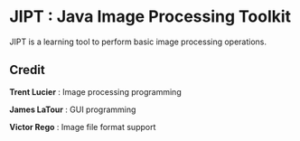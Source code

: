 JIPT : Java Image Processing Toolkit
====

JIPT is a learning tool to perform basic image processing operations.  

Credit
------
**Trent Lucier** : Image processing programming

**James LaTour** : GUI programming

**Victor Rego** : Image file format support
